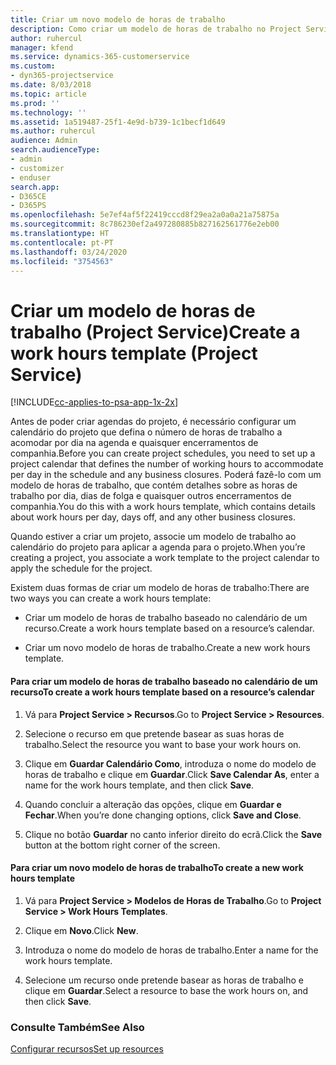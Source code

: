 ```yaml
---
title: Criar um novo modelo de horas de trabalho
description: Como criar um modelo de horas de trabalho no Project Service
author: ruhercul
manager: kfend
ms.service: dynamics-365-customerservice
ms.custom:
- dyn365-projectservice
ms.date: 8/03/2018
ms.topic: article
ms.prod: ''
ms.technology: ''
ms.assetid: 1a519487-25f1-4e9d-b739-1c1becf1d649
ms.author: ruhercul
audience: Admin
search.audienceType:
- admin
- customizer
- enduser
search.app:
- D365CE
- D365PS
ms.openlocfilehash: 5e7ef4af5f22419cccd8f29ea2a0a0a21a75875a
ms.sourcegitcommit: 8c786230ef2a497280885b827162561776e2eb00
ms.translationtype: HT
ms.contentlocale: pt-PT
ms.lasthandoff: 03/24/2020
ms.locfileid: "3754563"
---
```

# <a name="create-a-work-hours-template-project-service"></a><span data-ttu-id="2c4e3-103">Criar um modelo de horas de trabalho (Project Service)</span><span class="sxs-lookup"><span data-stu-id="2c4e3-103">Create a work hours template (Project Service)</span></span>

[!INCLUDE[cc-applies-to-psa-app-1x-2x](../includes/cc-applies-to-psa-app-1x-2x.md)]

<span data-ttu-id="2c4e3-104">Antes de poder criar agendas do projeto, é necessário configurar um calendário do projeto que defina o número de horas de trabalho a acomodar por dia na agenda e quaisquer encerramentos de companhia.</span><span class="sxs-lookup"><span data-stu-id="2c4e3-104">Before you can create project schedules, you need to set up a project calendar that defines the number of working hours to accommodate per day in the schedule and any business closures.</span></span> <span data-ttu-id="2c4e3-105">Poderá fazê-lo com um modelo de horas de trabalho, que contém detalhes sobre as horas de trabalho por dia, dias de folga e quaisquer outros encerramentos de companhia.</span><span class="sxs-lookup"><span data-stu-id="2c4e3-105">You do this with a work hours template, which contains details about work hours per day, days off, and any other business closures.</span></span>  
  
 <span data-ttu-id="2c4e3-106">Quando estiver a criar um projeto, associe um modelo de trabalho ao calendário do projeto para aplicar a agenda para o projeto.</span><span class="sxs-lookup"><span data-stu-id="2c4e3-106">When you’re creating a project, you associate a work template to the project calendar to apply the schedule for the project.</span></span>  
  
 <span data-ttu-id="2c4e3-107">Existem duas formas de criar um modelo de horas de trabalho:</span><span class="sxs-lookup"><span data-stu-id="2c4e3-107">There are two ways you can create a work hours template:</span></span>  
  
-   <span data-ttu-id="2c4e3-108">Criar um modelo de horas de trabalho baseado no calendário de um recurso.</span><span class="sxs-lookup"><span data-stu-id="2c4e3-108">Create a work hours template based on a resource’s calendar.</span></span>  
  
-   <span data-ttu-id="2c4e3-109">Criar um novo modelo de horas de trabalho.</span><span class="sxs-lookup"><span data-stu-id="2c4e3-109">Create a new work hours template.</span></span>  
  
#### <a name="to-create-a-work-hours-template-based-on-a-resources-calendar"></a><span data-ttu-id="2c4e3-110">Para criar um modelo de horas de trabalho baseado no calendário de um recurso</span><span class="sxs-lookup"><span data-stu-id="2c4e3-110">To create a work hours template based on a resource’s calendar</span></span>  
  
1.  <span data-ttu-id="2c4e3-111">Vá para **Project Service > Recursos**.</span><span class="sxs-lookup"><span data-stu-id="2c4e3-111">Go to **Project Service > Resources**.</span></span>  
  
2.  <span data-ttu-id="2c4e3-112">Selecione o recurso em que pretende basear as suas horas de trabalho.</span><span class="sxs-lookup"><span data-stu-id="2c4e3-112">Select the resource you want to base your work hours on.</span></span>  
  
3.  <span data-ttu-id="2c4e3-113">Clique em **Guardar Calendário Como**, introduza o nome do modelo de horas de trabalho e clique em **Guardar**.</span><span class="sxs-lookup"><span data-stu-id="2c4e3-113">Click **Save Calendar As**, enter a name for the work hours template, and then click **Save**.</span></span>  
  
4.  <span data-ttu-id="2c4e3-114">Quando concluir a alteração das opções, clique em **Guardar e Fechar**.</span><span class="sxs-lookup"><span data-stu-id="2c4e3-114">When you’re done changing options, click **Save and Close**.</span></span>  
  
5.  <span data-ttu-id="2c4e3-115">Clique no botão **Guardar** no canto inferior direito do ecrã.</span><span class="sxs-lookup"><span data-stu-id="2c4e3-115">Click the **Save** button at the bottom right corner of the screen.</span></span>  
  
#### <a name="to-create-a-new-work-hours-template"></a><span data-ttu-id="2c4e3-116">Para criar um novo modelo de horas de trabalho</span><span class="sxs-lookup"><span data-stu-id="2c4e3-116">To create a new work hours template</span></span>  
  
1.  <span data-ttu-id="2c4e3-117">Vá para **Project Service > Modelos de Horas de Trabalho**.</span><span class="sxs-lookup"><span data-stu-id="2c4e3-117">Go to **Project Service > Work Hours Templates**.</span></span>  
  
2.  <span data-ttu-id="2c4e3-118">Clique em **Novo**.</span><span class="sxs-lookup"><span data-stu-id="2c4e3-118">Click **New**.</span></span>  
  
3.  <span data-ttu-id="2c4e3-119">Introduza o nome do modelo de horas de trabalho.</span><span class="sxs-lookup"><span data-stu-id="2c4e3-119">Enter a name for the work hours template.</span></span>  
  
4.  <span data-ttu-id="2c4e3-120">Selecione um recurso onde pretende basear as horas de trabalho e clique em **Guardar**.</span><span class="sxs-lookup"><span data-stu-id="2c4e3-120">Select a resource to base the work hours on, and then click **Save**.</span></span>  
  
### <a name="see-also"></a><span data-ttu-id="2c4e3-121">Consulte Também</span><span class="sxs-lookup"><span data-stu-id="2c4e3-121">See Also</span></span>  
 [<span data-ttu-id="2c4e3-122">Configurar recursos</span><span class="sxs-lookup"><span data-stu-id="2c4e3-122">Set up resources</span></span>](../project-service/set-up-resources.md)

